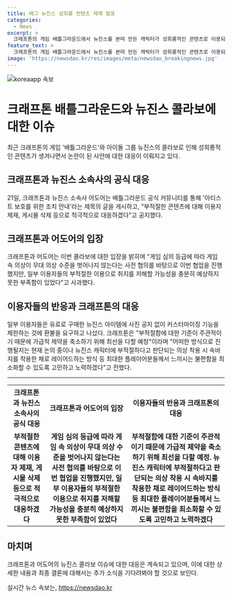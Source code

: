 ```yaml
---
title: 배그 뉴진스 성희롱 컨텐츠 제재 발표
categories:
  - News
excerpt: >
  크래프톤의 게임 배틀그라운드에서 뉴진스를 본떠 만든 캐릭터가 성희롱적인 콘텐츠로 이용되자 제작사와 소속사가 적극 대응했다. 크래프톤과 뉴진스 소속사 어도어는 부적절한 콘텐츠에 대한 이용자 제재와 게시물 삭제로 대응한다는 방침을 공지했다. 이에도 일부 이용자들은 뉴진스 캐릭터를 부적절하게 이용함에 대해 논란을 제기했다. 크래프톤은 사과하고, 부적절한 의상 착용에 제약을 두기 위한 논의 중이며 최대한 플레이어들의 불편함을 최소화하겠다고 밝혔다.
feature_text: >
  크래프톤의 게임 배틀그라운드에서 뉴진스를 본떠 만든 캐릭터가 성희롱적인 콘텐츠로 이용되자 제작사와 소속사가 적극 대응했다. 크래프톤과 뉴진스 소속사 어도어는 부적절한 콘텐츠에 대한 이용자 제재와 게시물 삭제로 대응한다는 방침을 공지했다. 이에도 일부 이용자들은 뉴진스 캐릭터를 부적절하게 이용함에 대해 논란을 제기했다. 크래프톤은 사과하고, 부적절한 의상 착용에 제약을 두기 위한 논의 중이며 최대한 플레이어들의 불편함을 최소화하겠다고 밝혔다.
image: 'https://newsdao.kr/res/images/meta/newsdao_breakingnews.jpg'
---
```


<p><img src="https://newsdao.kr/res/images/meta/newsdao_breakingnews.jpg" alt="koreaapp 속보" /></p>

<h1>크래프톤 배틀그라운드와 뉴진스 콜라보에 대한 이슈</h1>

<p data-ke-size="size16">최근 크래프톤의 게임 '배틀그라운드'와 아이돌 그룹 뉴진스의 콜라보로 인해 성희롱적인 콘텐츠가 생겨나면서 논란이 된 사안에 대한 대응이 이뤄지고 있다. </p>

<h2 data-ke-size="size26">크래프톤과 뉴진스 소속사의 공식 대응</h2>

<p data-ke-size="size16">21일, 크래프톤과 뉴진스 소속사 어도어는 배틀그라운드 공식 커뮤니티를 통해 '아티스트 보호를 위한 조치 안내'라는 제목의 글을 게시하고, "부적절한 콘텐츠에 대해 이용자 제재, 게시물 삭제 등으로 적극적으로 대응하겠다"고 공지했다.</p>

<h2 data-ke-size="size26">크래프톤과 어도어의 입장</h2>

<p data-ke-size="size16">크래프톤과 어도어는 이번 콜라보에 대한 입장을 밝히며 "게임 심의 등급에 따라 게임 속 의상이 무대 의상 수준을 벗어나지 않는다는 사전 협의를 바탕으로 이번 협업을 진행했지만, 일부 이용자들의 부적절한 이용으로 취지를 저해할 가능성을 충분히 예상하지 못한 부족함이 있었다"고 사과했다.</p>

<h2 data-ke-size="size26">이용자들의 반응과 크래프톤의 대응</h2>

<p data-ke-size="size16">일부 이용자들은 유로로 구매한 뉴진스 아이템에 사진 공지 없이 커스터마이징 기능을 제한하는 것에 환불을 요구하고 나섰다. 크래프톤은 "부적절함에 대한 기준이 주관적이기 때문에 가급적 제약을 축소하기 위해 최선을 다할 예정"이라며 "어떠한 방식으로 진행될지는 현재 논의 중이나 뉴진스 캐릭터에 부적절하다고 판단되는 의상 착용 시 속바지를 착용한 채로 레이어드하는 방식 등 최대한 플레이어분들께서 느끼시는 불편함을 최소화할 수 있도록 고민하고 노력하겠다"고 전했다.</p>

<hr>

<table>
    <tr>
        <th>크래프톤과 뉴진스 소속사의 공식 대응</th>
        <th>크래프톤과 어도어의 입장</th>
        <th>이용자들의 반응과 크래프톤의 대응</th>
    </tr>
    <tr>
        <td style="text-align: center; height: 17px;"><b>부적절한 콘텐츠에 대해 이용자 제재, 게시물 삭제 등으로 적극적으로 대응하겠다</b></td>
        <td style="text-align: center; height: 17px;"><b>게임 심의 등급에 따라 게임 속 의상이 무대 의상 수준을 벗어나지 않는다는 사전 협의를 바탕으로 이번 협업을 진행했지만, 일부 이용자들의 부적절한 이용으로 취지를 저해할 가능성을 충분히 예상하지 못한 부족함이 있었다</b></td>
        <td style="text-align: center; height: 17px;"><b>부적절함에 대한 기준이 주관적이기 때문에 가급적 제약을 축소하기 위해 최선을 다할 예정. 뉴진스 캐릭터에 부적절하다고 판단되는 의상 착용 시 속바지를 착용한 채로 레이어드하는 방식 등 최대한 플레이어분들께서 느끼시는 불편함을 최소화할 수 있도록 고민하고 노력하겠다</b></td>
    </tr>
</table>

<h2 data-ke-size="size26">마치며</h2>

<p data-ke-size="size16">크래프톤과 어도어의 뉴진스 콜라보 이슈에 대한 대응은 계속되고 있으며, 이에 대한 상세한 내용과 최종 결론에 대해서는 추가 소식을 기다려봐야 할 것으로 보인다.</p>
실시간 뉴스 속보는, <a href="https://newsdao.kr" rel="dofollow">https://newsdao.kr</a>


